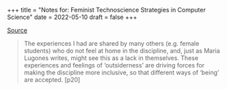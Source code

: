 +++
title = "Notes for: Feminist Technoscience Strategies in Computer Science"
date = 2022-05-10
draft = false
+++

[Source](http://www.diva-portal.org/smash/record.jsf?pid=diva2%3A837505&dswid=-9392)

> The experiences I had are shared by many others (e.g. female students) who do not feel at home in the discipline, and, just as Maria Lugones writes, might see this as a lack in themselves. These experiences and feelings of ‘outsiderness’ are driving forces for making the discipline more inclusive, so that different ways of ‘being’ are accepted. [p20]




